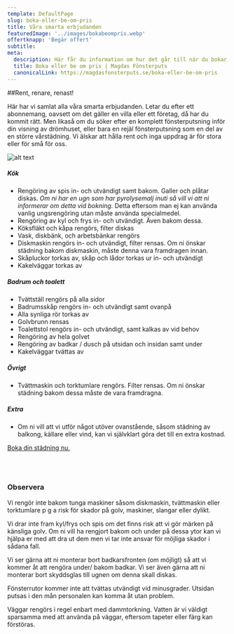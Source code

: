 ```yaml
---
template: DefaultPage
slug: boka-eller-be-om-pris
title: Våra smarta erbjudanden
featuredImage: '../images/bokabeompris.webp'
offertknapp: 'Begär offert'
subtitle:
meta:
  description: Här får du information om hur det går till när du bokar oss eller ber om prisuppgifter. 
  title: Boka eller be om pris | Magdas Fönsterputs
  canonicalLink: https://magdasfonsterputs.se/boka-eller-be-om-pris
---
```


##Rent, renare, renast!

Här har vi samlat alla våra smarta erbjudanden. Letar du efter ett abonnemang, oavsett om det gäller en villa eller ett företag, då har du kommit rätt. Men likaså om du söker efter en komplett fönsterputsning inför din visning av drömhuset, eller bara en rejäl fönsterputsning som en del av en större vårstädning. Vi älskar att hålla rent och inga uppdrag är för stora eller för små för oss.

![alt text](ny-profil-jacka-1.webp "Profiljacka")



##### Kök

- Rengöring av spis in- och utvändigt samt bakom. Galler och plåtar diskas. *Om ni har en ugn som har pyrolysemalj inuti så vill vi att ni informerar om detta vid bokning.* Detta eftersom man ej kan använda vanlig ungsrengöring utan måste använda specialmedel.
- Rengöring av kyl och frys in- och utvändigt. Även bakom dessa.
- Köksfläkt och kåpa rengörs, filter diskas
- Vask, diskbänk, och arbetsbänkar rengörs
- Diskmaskin rengörs in- och utvändigt, filter rensas. Om ni önskar städning bakom diskmaskin, måste denna vara framdragen innan.
- Skåpluckor torkas av, skåp och lådor torkas ur in- och utvändigt
- Kakelväggar torkas av

##### Badrum och toalett

- Tvättställ rengörs på alla sidor
- Badrumsskåp rengörs in- och utvändigt samt ovanpå
- Alla synliga rör torkas av
- Golvbrunn rensas
- Toalettstol rengörs in- och utvändigt, samt kalkas av vid behov
- Rengöring av hela golvet
- Rengöring av badkar / dusch på utsidan och insidan samt under
- Kakelväggar tvättas av

##### Övrigt

- Tvättmaskin och torktumlare rengörs. Filter rensas. Om ni önskar städning bakom dessa måste de vara framdragna.

##### Extra

- Om ni vill att vi utför något utöver ovanstående, såsom städning av balkong, källare eller vind, kan vi självklart göra det till en extra kostnad.  


<a href="https://magdasfonsterputs.se/#bokaoss">
  <div class="Button">Boka din städning nu.</div>
</a>  

<br><br>

### Observera

Vi rengör inte bakom tunga maskiner såsom diskmaskin, tvättmaskin eller torktumlare p g a risk för skador på golv, maskiner, slangar eller dylikt.

Vi drar inte fram kyl/frys och spis om det finns risk att vi gör märken på känsliga golv. Om ni vill ha rengjort bakom och under på dessa ytor kan vi hjälpa er med att dra ut dem men vi tar inte ansvar för möjliga skador i sådana fall.
 
Vi ser gärna att ni monterar bort badkarsfronten (om möjligt) så att vi kommer åt att rengöra under/ bakom badkar. Vi ser även gärna att ni monterar bort skyddsglas till ugnen om denna skall diskas.
 
Fönsterrutor kommer inte att tvättas utvändigt vid minusgrader.   Utsidan putsas i den mån personalen kan komma åt utan problem.
 
Väggar rengörs i regel enbart med dammtorkning. Vatten är vi väldigt sparsamma med att använda på väggar, eftersom tapeter eller färg kan förstöras.